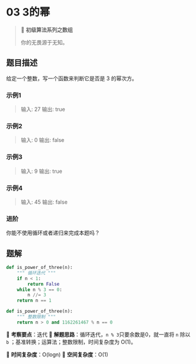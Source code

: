 # 03 3的幂

> 🌈 **初级算法系列之数组**
>
> 你的无畏源于无知。

## 题目描述

给定一个整数，写一个函数来判断它是否是 3 的幂次方。

### 示例1

> 输入: 27
> 输出: true

### 示例2

> 输入: 0
> 输出: false

### 示例3

> 输入: 9
> 输出: true

### 示例4

> 输入: 45
> 输出: false

### 进阶

你能不使用循环或者递归来完成本题吗？

## 题解

```python
def is_power_of_three(n):
    """ 循环迭代 """
    if n < 1:
        return False
    while n % 3 == 0:
        n //= 3
    return n == 1
```

```python
def is_power_of_three(n):
    """ 整数限制 """
    return n > 0 and 1162261467 % n == 0
```

🍥 **考察要点**：迭代
🍬 **解题思路**：循环迭代，`n % 3`只要余数是0，就一直将 `n` 除以 `b` ；基准转换；运算法；整数限制，时间复杂度为 O(1)。

🍉 **时间复杂度**：O(logn)
🍭 **空间复杂度**：O(1)
